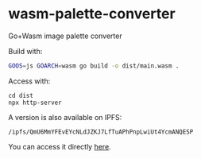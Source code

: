 # wasm-palette-converter

Go+Wasm image palette converter

Build with:

```bash
GOOS=js GOARCH=wasm go build -o dist/main.wasm .
```

Access with:

```
cd dist
npx http-server
```

A version is also available on IPFS:

```
/ipfs/QmU6MmYFEvEYcNLdJZKJ7LfTuAPhPnpLwiUt4YcmANQESP
```

You can access it directly [here](https://ipfs.io/ipfs/QmU6MmYFEvEYcNLdJZKJ7LfTuAPhPnpLwiUt4YcmANQESP/).
